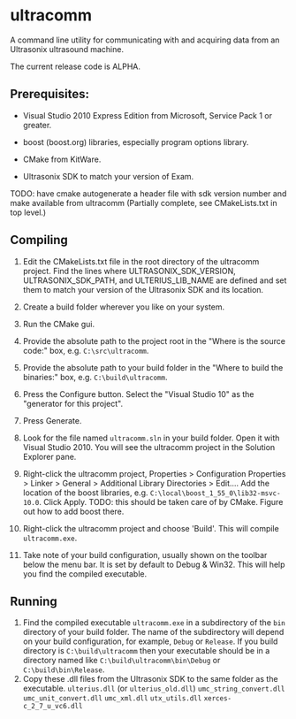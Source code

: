 ultracomm
=========

A command line utility for communicating with and acquiring data from an Ultrasonix ultrasound machine.

The current release code is ALPHA.


Prerequisites:
--------------


 - Visual Studio 2010 Express Edition from Microsoft, Service Pack 1 or greater.

 - boost (boost.org) libraries, especially program options library.

 - CMake from KitWare.

 - Ultrasonix SDK to match your version of Exam.


TODO: have cmake autogenerate a header file with sdk version number and make available from ultracomm (Partially complete, see CMakeLists.txt in top level.)

Compiling
---------

1. Edit the CMakeLists.txt file in the root directory of the ultracomm project.
   Find the lines where ULTRASONIX_SDK_VERSION, ULTRASONIX_SDK_PATH, and ULTERIUS_LIB_NAME
   are defined and set them to match your version of the Ultrasonix SDK and its location.

1. Create a build folder wherever you like on your system.

1. Run the CMake gui.

1. Provide the absolute path to the project root in the "Where is the source code:" 
   box, e.g. `C:\src\ultracomm`.

1. Provide the absolute path to your build folder in the "Where to build the
   binaries:" box, e.g. `C:\build\ultracomm`.

1. Press the Configure button. Select the "Visual Studio 10" as the
   "generator for this project".

1. Press Generate. 

1. Look for the file named `ultracomm.sln` in your build folder.
   Open it with Visual Studio 2010. You will see the ultracomm project
   in the Solution Explorer pane.

1. Right-click the ultracomm project, Properties > Configuration Properties > Linker >
   General > Additional Library Directories > Edit.... Add the location of the boost libraries,
   e.g. `C:\local\boost_1_55_0\lib32-msvc-10.0`. Click Apply.
TODO: this should be taken care of by CMake. Figure out how to add boost there.
 
1. Right-click the ultracomm project and choose 'Build'. This will compile `ultracomm.exe`.

1. Take note of your build configuration, usually shown on the toolbar below the menu bar.
   It is set by default to Debug & Win32. This will help you find the compiled executable.
 

Running
-------

1. Find the compiled executable `ultracomm.exe` in a subdirectory of the
   `bin` directory of your build folder. The name of the subdirectory will
   depend on your build configuration, for example, `Debug` or `Release`.
   If you build directory is `C:\build\ultracomm` then your executable should
   be in a directory named like `C:\build\ultracomm\bin\Debug` or
   `C:\build\bin\Release`.
1. Copy these .dll files from the Ultrasonix SDK to the same folder as the
   executable.
    `ulterius.dll` (or `ulterius_old.dll`)
    `umc_string_convert.dll`
    `umc_unit_convert.dll`
    `umc_xml.dll`
    `utx_utils.dll`
    `xerces-c_2_7_u_vc6.dll`


